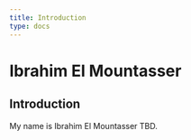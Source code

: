 ```yaml
---
title: Introduction
type: docs
---
```


# Ibrahim El Mountasser

## Introduction

My name is Ibrahim El Mountasser TBD.



